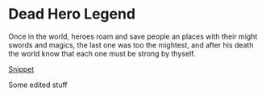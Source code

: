 <h1>Dead Hero Legend</h1>
<p>Once in the world, heroes roam and save people an places with their might swords and magics, the last one was too the mightest, and after his death the world know that each one must be strong by thyself.</p>
<a href='https://brave-swirles-b5b9d0.netlify.com/'>Snippet</a>
<p>Some edited stuff</p>
